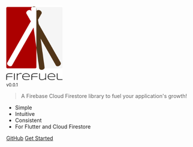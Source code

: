 <img src="https://raw.githubusercontent.com/SupposedlySam/firefuel/main/docs/assets/firefuel_logo.png" height="200" alt="Firefuel" /><br/><small>v0.0.1</small>

<!-- 
[![build](https://github.com/SupposedlySam/firefuel/workflows/build/badge.svg)](https://github.com/SupposedlySam/firefuel/actions)
[![codecov](https://codecov.io/gh/SupposedlySam/Firefuel/branch/main/graph/badge.svg)](https://codecov.io/gh/SupposedlySam/firefuel)
[![Star on GitHub](https://img.shields.io/github/stars/SupposedlySam/firefuel.svg?style=flat&logo=github&colorB=deeppink&label=stars)](https://github.com/SupposedlySam/firefuel)
[![style: effective dart](https://img.shields.io/badge/style-effective_dart-40c4ff.svg)](https://github.com/tenhobi/effective_dart)
[![Flutter Website](https://img.shields.io/badge/flutter-website-deepskyblue.svg)](https://flutter.dev/docs/development/data-and-backend/state-mgmt/options#firefuel--rx)
[![Awesome Flutter](https://img.shields.io/badge/awesome-flutter-blue.svg?longCache=true)](https://github.com/Solido/awesome-flutter#standard)
[![Flutter Samples](https://img.shields.io/badge/flutter-samples-teal.svg?longCache=true)](http://fluttersamples.com)
[![Discord](https://img.shields.io/discord/649708778631200778.svg?logo=discord&color=blue)](https://discord.gg/firefuel)
[![License: MIT](https://img.shields.io/badge/license-MIT-purple.svg)](https://opensource.org/licenses/MIT) -->

> A Firebase Cloud Firestore library to fuel your application's growth!

- Simple
- Intuitive
- Consistent
- For Flutter and Cloud Firestore

<p class="buttons">    
    <a href="https://github.com/SupposedlySam/firefuel/" target="_blank" rel="noopener">GitHub</a>
    <a href="#/gettingstarted">Get Started</a>    
</p>
